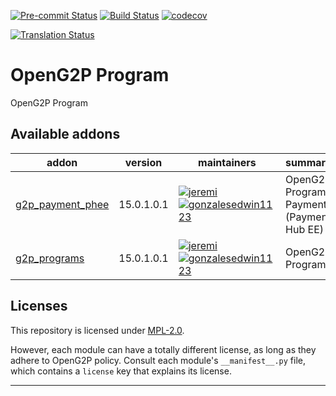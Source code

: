
<!-- /!\ Non OCA Context : Set here the badge of your runbot / runboat instance. -->
[![Pre-commit Status](https://github.com/openg2p/openg2p-program/actions/workflows/pre-commit.yml/badge.svg?branch=15.0)](https://github.com/openg2p/openg2p-program/actions/workflows/pre-commit.yml?query=branch%3A15.0)
[![Build Status](https://github.com/openg2p/openg2p-program/actions/workflows/test.yml/badge.svg?branch=15.0)](https://github.com/openg2p/openg2p-program/actions/workflows/test.yml?query=branch%3A15.0)
[![codecov](https://codecov.io/gh/openg2p/openg2p-program/branch/15.0/graph/badge.svg)](https://codecov.io/gh/openg2p/openg2p-program)
<!-- /!\ Non OCA Context : Set here the badge of your translation instance. -->
[![Translation Status](https://translate.openspp.org/widgets/openg2p/-/svg-badge.svg)](https://translate.openspp.org/engage/openg2p/?utm_source=widget)

<!-- /!\ do not modify above this line -->

# OpenG2P Program

OpenG2P Program

<!-- /!\ do not modify below this line -->

<!-- prettier-ignore-start -->

[//]: # (addons)

Available addons
----------------
addon | version | maintainers | summary
--- | --- | --- | ---
[g2p_payment_phee](g2p_payment_phee/) | 15.0.1.0.1 | [![jeremi](https://github.com/jeremi.png?size=30px)](https://github.com/jeremi) [![gonzalesedwin1123](https://github.com/gonzalesedwin1123.png?size=30px)](https://github.com/gonzalesedwin1123) | OpenG2P Program Payment (Payment Hub EE)
[g2p_programs](g2p_programs/) | 15.0.1.0.1 | [![jeremi](https://github.com/jeremi.png?size=30px)](https://github.com/jeremi) [![gonzalesedwin1123](https://github.com/gonzalesedwin1123.png?size=30px)](https://github.com/gonzalesedwin1123) | OpenG2P Programs

[//]: # (end addons)

<!-- prettier-ignore-end -->

## Licenses

This repository is licensed under [MPL-2.0](LICENSE).

However, each module can have a totally different license, as long as they adhere to OpenG2P
policy. Consult each module's `__manifest__.py` file, which contains a `license` key
that explains its license.

----
<!-- /!\ Non OCA Context : Set here the full description of your organization. -->
